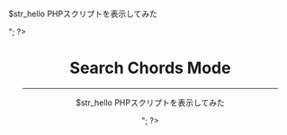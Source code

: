 <html lang="ja">
  <head>
    <meta charset="UTF-8">
  </head>
  <body>
<h1><?php echo "タイトルだよ〜"; ?></h1>
<?php
$str_hello = "HTML内で";
echo "<p> $str_hello PHPスクリプトを表示してみた</p>";
?>
    <div align="center">
      <h1><?php echo "タイトルだよ〜"; ?></h1>
      <h1>Search Chords Mode</h1>
      <hr size="2" width="90%" align="center" color="blue">
      <?php 
        $str_hello = "HTML内で";
        echo "<p> $str_hello PHPスクリプトを表示してみた</p>";
      ?>
    </div>
  </body>
</html>
